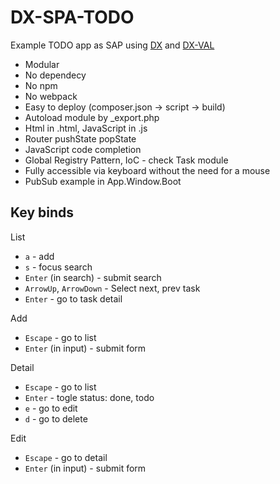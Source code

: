 # DX-SPA-TODO

Example TODO app as SAP using [DX](https://github.com/xtompie/dx) and [DX-VAL](https://github.com/xtompie/dx-val)

- Modular
- No dependecy
- No npm
- No webpack
- Easy to deploy (composer.json -> script -> build)
- Autoload module by _export.php
- Html in .html, JavaScript in .js
- Router pushState popState
- JavaScript code completion
- Global Registry Pattern, IoC - check Task module
- Fully accessible via keyboard without the need for a mouse
- PubSub example in App.Window.Boot

## Key binds

List

- `a` - add
- `s` - focus search
- `Enter` (in search) - submit search
- `ArrowUp`, `ArrowDown` - Select next, prev task
- `Enter` - go to task detail

Add

- `Escape` - go to list
- `Enter` (in input) - submit form

Detail

- `Escape` - go to list
- `Enter` - togle status: done, todo
- `e` - go to edit
- `d` - go to delete

Edit

- `Escape` - go to detail
- `Enter` (in input) - submit form
